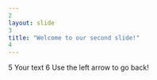 ```yaml
---
2
layout: slide
3
title: "Welcome to our second slide!"
4
---
```

5
Your text
6
Use the left arrow to go back!
